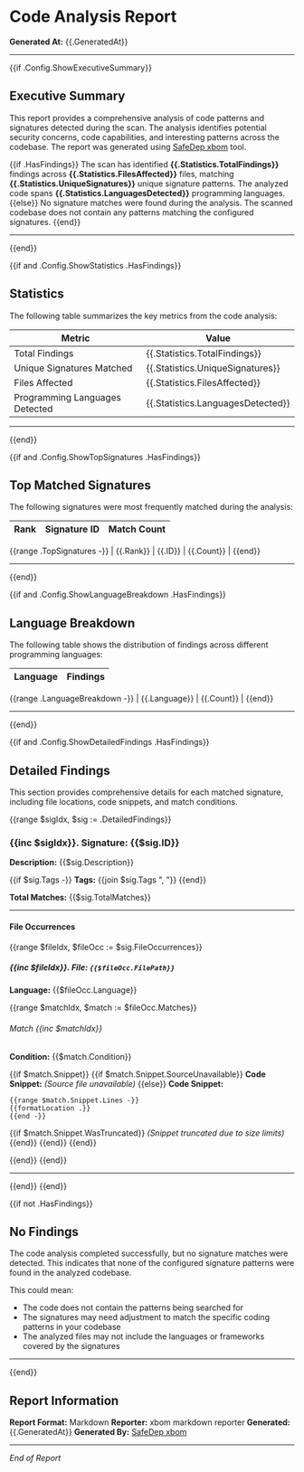 # Code Analysis Report

**Generated At:** {{.GeneratedAt}}

---

{{if .Config.ShowExecutiveSummary}}

## Executive Summary

This report provides a comprehensive analysis of code patterns and signatures detected during the scan. The analysis identifies potential security concerns, code capabilities, and interesting patterns across the codebase. The report was generated using [SafeDep xbom](https://github.com/safedep/xbom) tool.

{{if .HasFindings}}
The scan has identified **{{.Statistics.TotalFindings}}** findings across **{{.Statistics.FilesAffected}}** files, matching **{{.Statistics.UniqueSignatures}}** unique signature patterns. The analyzed code spans **{{.Statistics.LanguagesDetected}}** programming languages.
{{else}}
No signature matches were found during the analysis. The scanned codebase does not contain any patterns matching the configured signatures.
{{end}}

---

{{end}}

{{if and .Config.ShowStatistics .HasFindings}}

## Statistics

The following table summarizes the key metrics from the code analysis:

| Metric                         | Value                             |
| ------------------------------ | --------------------------------- |
| Total Findings                 | {{.Statistics.TotalFindings}}     |
| Unique Signatures Matched      | {{.Statistics.UniqueSignatures}}  |
| Files Affected                 | {{.Statistics.FilesAffected}}     |
| Programming Languages Detected | {{.Statistics.LanguagesDetected}} |

---

{{end}}

{{if and .Config.ShowTopSignatures .HasFindings}}

## Top Matched Signatures

The following signatures were most frequently matched during the analysis:

| Rank | Signature ID | Match Count |
| ---- | ------------ | ----------- |

{{range .TopSignatures -}}
| {{.Rank}} | {{.ID}} | {{.Count}} |
{{end}}

---

{{end}}

{{if and .Config.ShowLanguageBreakdown .HasFindings}}

## Language Breakdown

The following table shows the distribution of findings across different programming languages:

| Language | Findings |
| -------- | -------- |

{{range .LanguageBreakdown -}}
| {{.Language}} | {{.Count}} |
{{end}}

---

{{end}}

{{if and .Config.ShowDetailedFindings .HasFindings}}

## Detailed Findings

This section provides comprehensive details for each matched signature, including file locations, code snippets, and match conditions.

{{range $sigIdx, $sig := .DetailedFindings}}

### {{inc $sigIdx}}. Signature: {{$sig.ID}}

**Description:** {{$sig.Description}}

{{if $sig.Tags -}}
**Tags:** {{join $sig.Tags ", "}}
{{end}}

**Total Matches:** {{$sig.TotalMatches}}

---

#### File Occurrences

{{range $fileIdx, $fileOcc := $sig.FileOccurrences}}

##### {{inc $fileIdx}}. File: `{{$fileOcc.FilePath}}`

**Language:** {{$fileOcc.Language}}

{{range $matchIdx, $match := $fileOcc.Matches}}

###### Match {{inc $matchIdx}}

**Condition:** {{$match.Condition}}

{{if $match.Snippet}}
{{if $match.Snippet.SourceUnavailable}}
**Code Snippet:** _(Source file unavailable)_
{{else}}
**Code Snippet:**

```{{lower $fileOcc.Language}}
{{range $match.Snippet.Lines -}}
{{formatLocation .}}
{{end -}}
```

{{if $match.Snippet.WasTruncated}}
_(Snippet truncated due to size limits)_
{{end}}
{{end}}
{{end}}

{{end}}
{{end}}

---

{{end}}
{{end}}

{{if not .HasFindings}}

## No Findings

The code analysis completed successfully, but no signature matches were detected. This indicates that none of the configured signature patterns were found in the analyzed codebase.

This could mean:

- The code does not contain the patterns being searched for
- The signatures may need adjustment to match the specific coding patterns in your codebase
- The analyzed files may not include the languages or frameworks covered by the signatures

---

{{end}}

## Report Information

**Report Format:** Markdown
**Reporter:** xbom markdown reporter
**Generated:** {{.GeneratedAt}}
**Generated By:** [SafeDep xbom](https://github.com/safedep/xbom)

---

_End of Report_

